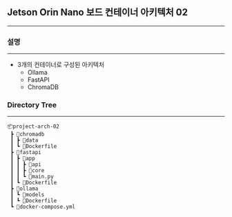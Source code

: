 ## Jetson Orin Nano 보드 컨테이너 아키텍처 02
---
### 설명 
---
- 3개의 컨테이너로 구성된 아키텍처 
  - Ollama
  - FastAPI
  - ChromaDB
### Directory Tree
---
```
📦project-arch-02
 ┣ 📂chromadb
 ┃ ┣ 📂data
 ┃ ┗ 📜Dockerfile
 ┣ 📂fastapi
 ┃ ┣ 📂app
 ┃ ┃ ┣ 📂api
 ┃ ┃ ┣ 📂core
 ┃ ┃ ┗ 📜main.py
 ┃ ┗ 📜Dockerfile
 ┣ 📂ollama
 ┃ ┗ 📂models
 ┃ ┗ 📜Dockerfile
 ┗ 📜docker-compose.yml
 ```